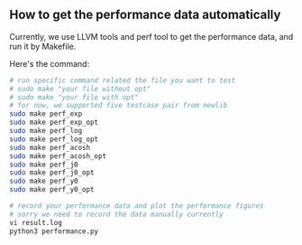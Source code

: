 ## How to get the performance data automatically

Currently, we use LLVM tools and perf tool to get the performance data, and run it by Makefile.

Here's the command:

```bash
# run specific command related the file you want to test
# sudo make "your file without opt"
# sudo make "your file with opt"
# for now, we supported five testcase pair from newlib
sudo make perf_exp
sudo make perf_exp_opt
sudo make perf_log
sudo make perf_log_opt
sudo make perf_acosh
sudo make perf_acosh_opt
sudo make perf_j0
sudo make perf_j0_opt
sudo make perf_y0
sudo make perf_y0_opt

# record your performance data and plot the performance figures
# sorry we need to record the data manually currently
vi result.log
python3 performance.py
```

